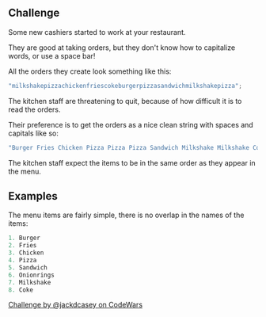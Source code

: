 ## Challenge

Some new cashiers started to work at your restaurant.

They are good at taking orders, but they don't know how to capitalize words, or use a space bar!

All the orders they create look something like this:

```js
"milkshakepizzachickenfriescokeburgerpizzasandwichmilkshakepizza";
```

The kitchen staff are threatening to quit, because of how difficult it is to read the orders.

Their preference is to get the orders as a nice clean string with spaces and capitals like so:

```js
"Burger Fries Chicken Pizza Pizza Pizza Sandwich Milkshake Milkshake Coke";
```

The kitchen staff expect the items to be in the same order as they appear in the menu.

## Examples

The menu items are fairly simple, there is no overlap in the names of the items:

```js
1. Burger
2. Fries
3. Chicken
4. Pizza
5. Sandwich
6. Onionrings
7. Milkshake
8. Coke
```

[Challenge by @jackdcasey on CodeWars](https://www.codewars.com/kata/5d23d89906f92a00267bb83d)
